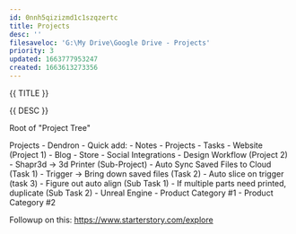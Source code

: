 ```yaml
---
id: 0nnh5qizizmd1c1szqzertc
title: Projects
desc: ''
filesaveloc: 'G:\My Drive\Google Drive - Projects'
priority: 3
updated: 1663777953247
created: 1663613273356
---
```


{{ TITLE }}

{{ DESC }}

Root of "Project Tree"

Projects
    - Dendron
        - Quick add:
            - Notes
            - Projects
            - Tasks
    - Website (Project 1)
        - Blog
        - Store
        - Social Integrations
    - Design Workflow (Project 2)
        - Shapr3d -> 3d Printer (Sub-Project)
            - Auto Sync Saved Files to Cloud (Task 1)
            - Trigger -> Bring down saved files (Task 2)
            - Auto slice on trigger (task 3)
                - Figure out auto align (Sub Task 1)
                - If multiple parts need printed, duplicate (Sub Task 2)
    - Unreal Engine
    - Product Category #1
    - Product Category #2

    
Followup on this: https://www.starterstory.com/explore

